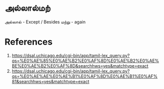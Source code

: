 # அல்லால்மற்
அல்லால் - Except / Besides
மற்று - again

# References
1. https://dsal.uchicago.edu/cgi-bin/app/tamil-lex_query.py?qs=%E0%AE%85%E0%AE%B2%E0%AF%8D%E0%AE%B2%E0%AE%BE%E0%AE%B2%E0%AF%8D&searchhws=yes&matchtype=exact
2. https://dsal.uchicago.edu/cgi-bin/app/tamil-lex_query.py?qs=%E0%AE%AE%E0%AE%B1%E0%AF%8D%E0%AE%B1%E0%AF%81&searchhws=yes&matchtype=exact
